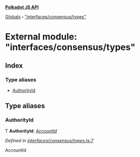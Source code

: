 **[Polkadot JS API](../README.md)**

[Globals](../globals.md) › [&quot;interfaces/consensus/types&quot;](_interfaces_consensus_types_.md)

# External module: "interfaces/consensus/types"

## Index

### Type aliases

* [AuthorityId](_interfaces_consensus_types_.md#authorityid)

## Type aliases

###  AuthorityId

Ƭ **AuthorityId**: *[AccountId](../classes/_primitive_generic_accountid_.accountid.md)*

*Defined in [interfaces/consensus/types.ts:7](https://github.com/polkadot-js/api/blob/5d2cadd/packages/types/src/interfaces/consensus/types.ts#L7)*

AccountId